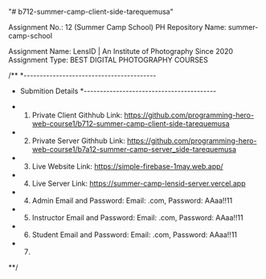 "# b712-summer-camp-client-side-tarequemusa" 

Assignment No.: 12 (Summer Camp School)
PH Repository Name: summer-camp-school

Assignment Name: LensID | An Institute of Photography Since 2020
Assignment Type: BEST DIGITAL PHOTOGRAPHY COURSES

/**
*-----------------------------------------
* Submition Details
*-----------------------------------------

* 1. Private Client Githhub Link: https://github.com/programming-hero-web-course1/b712-summer-camp-client-side-tarequemusa

* 2. Private Server Githhub Link: https://github.com/programming-hero-web-course1/b7a12-summer-camp-server_side-tarequemusa

* 3. Live Website Link: https://simple-firebase-1may.web.app/

* 4. Live Server Link: https://summer-camp-lensid-server.vercel.app

* 4. Admin Email and Password: Email: .com, Password: AAaa!!11

* 5. Instructor Email and Password: Email: .com, Password: AAaa!!11

* 6. Student Email and Password: Email: .com, Password: AAaa!!11

* 7. 
**/


		
		
		
		
		
		
		
